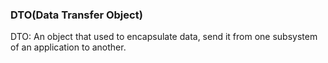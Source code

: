 ### DTO(Data Transfer Object)
DTO: An object that used to encapsulate data, send it from one subsystem of an application to another.